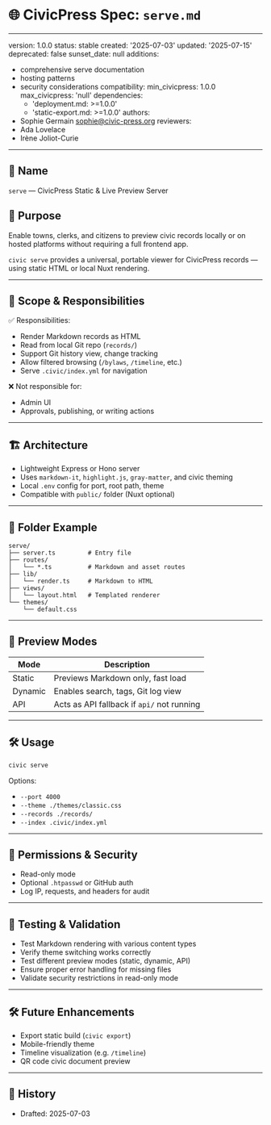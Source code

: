 # 🌐 CivicPress Spec: `serve.md`

---
version: 1.0.0
status: stable
created: '2025-07-03'
updated: '2025-07-15'
deprecated: false
sunset_date: null
additions:

- comprehensive serve documentation
- hosting patterns
- security considerations
compatibility:
  min_civicpress: 1.0.0
  max_civicpress: 'null'
  dependencies:
  - 'deployment.md: >=1.0.0'
  - 'static-export.md: >=1.0.0'
authors:
- Sophie Germain <sophie@civic-press.org>
reviewers:
- Ada Lovelace
- Irène Joliot-Curie

---

## 📛 Name

`serve` — CivicPress Static & Live Preview Server

## 🎯 Purpose

Enable towns, clerks, and citizens to preview civic records locally or on hosted
platforms without requiring a full frontend app.

`civic serve` provides a universal, portable viewer for CivicPress records —
using static HTML or local Nuxt rendering.

---

## 🧩 Scope & Responsibilities

✅ Responsibilities:

- Render Markdown records as HTML
- Read from local Git repo (`records/`)
- Support Git history view, change tracking
- Allow filtered browsing (`/bylaws`, `/timeline`, etc.)
- Serve `.civic/index.yml` for navigation

❌ Not responsible for:

- Admin UI
- Approvals, publishing, or writing actions

---

## 🏗️ Architecture

- Lightweight Express or Hono server
- Uses `markdown-it`, `highlight.js`, `gray-matter`, and civic theming
- Local `.env` config for port, root path, theme
- Compatible with `public/` folder (Nuxt optional)

---

## 📂 Folder Example

```
serve/
├── server.ts         # Entry file
├── routes/
│   └── *.ts          # Markdown and asset routes
├── lib/
│   └── render.ts     # Markdown to HTML
├── views/
│   └── layout.html   # Templated renderer
└── themes/
    └── default.css
```

---

## 🚦 Preview Modes

| Mode    | Description                                |
| ------- | ------------------------------------------ |
| Static  | Previews Markdown only, fast load          |
| Dynamic | Enables search, tags, Git log view         |
| API     | Acts as API fallback if `api/` not running |

---

## 🛠️ Usage

```bash
civic serve
```

Options:

- `--port 4000`
- `--theme ./themes/classic.css`
- `--records ./records/`
- `--index .civic/index.yml`

---

## 🔐 Permissions & Security

- Read-only mode
- Optional `.htpasswd` or GitHub auth
- Log IP, requests, and headers for audit

---

## 🧪 Testing & Validation

- Test Markdown rendering with various content types
- Verify theme switching works correctly
- Test different preview modes (static, dynamic, API)
- Ensure proper error handling for missing files
- Validate security restrictions in read-only mode

---

## 🛠️ Future Enhancements

- Export static build (`civic export`)
- Mobile-friendly theme
- Timeline visualization (e.g. `/timeline`)
- QR code civic document preview

---

## 📅 History

- Drafted: 2025-07-03
